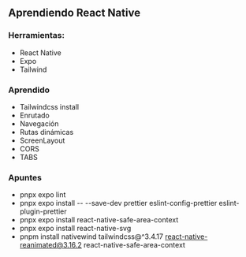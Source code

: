 ## Aprendiendo React Native

### Herramientas:

- React Native
- Expo
- Tailwind

### Aprendido

- Tailwindcss install
- Enrutado
- Navegación
- Rutas dinámicas
- ScreenLayout
- CORS
- TABS

### Apuntes

- pnpx expo lint
- pnpx expo install -- --save-dev prettier eslint-config-prettier eslint-plugin-prettier
- pnpx expo install react-native-safe-area-context
- pnpx expo install react-native-svg
- pnpm install nativewind tailwindcss@^3.4.17 react-native-reanimated@3.16.2 react-native-safe-area-context
